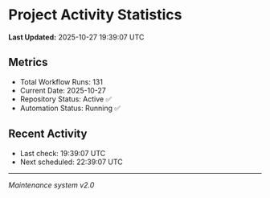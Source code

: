 # Project Activity Statistics

**Last Updated:** 2025-10-27 19:39:07 UTC

## Metrics
- Total Workflow Runs: 131
- Current Date: 2025-10-27
- Repository Status: Active ✅
- Automation Status: Running ✅

## Recent Activity
- Last check: 19:39:07 UTC
- Next scheduled: 22:39:07 UTC

---
*Maintenance system v2.0*
